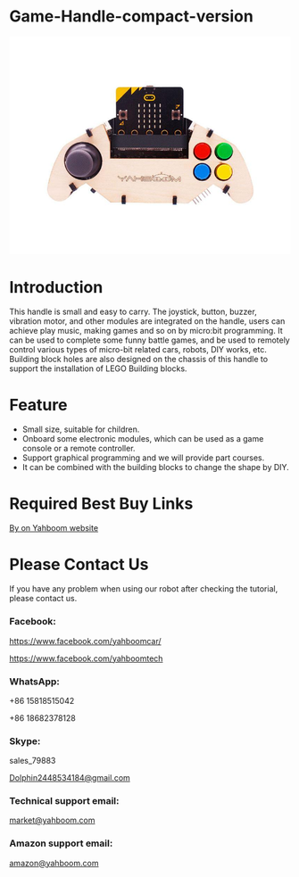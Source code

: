 # Game-Handle-compact-version
![](https://github.com/YahboomTechnology/Microbit-Game-Handle/blob/master/gamepad.jpg)
# Introduction
This handle is small and easy to carry. The joystick, button, buzzer, vibration motor, and other modules are integrated on the handle, users can achieve play music, making games and so on by micro:bit programming. It can be used to complete some funny battle games, and be used to remotely control various types of micro-bit related cars, robots, DIY works, etc. Building block holes are also designed on the chassis of this handle to support the installation of LEGO Building blocks.
# Feature
* Small size, suitable for children.
* Onboard some electronic modules, which can be used as a game console or a remote controller.
* Support graphical programming and we will provide part courses.
* It can be combined with the building blocks to change the shape by DIY.
# Required Best Buy Links

[By on Yahboom website](https://category.yahboom.net/products/basicgamehandle)

# Please Contact Us
If you have any problem when using our robot after checking the tutorial, please contact us.
### Facebook:
https://www.facebook.com/yahboomcar/

https://www.facebook.com/yahboomtech
### WhatsApp:
+86 15818515042

+86 18682378128
### Skype:
sales_79883

Dolphin2448534184@gmail.com
### Technical support email:
market@yahboom.com
### Amazon support email:
amazon@yahboom.com


